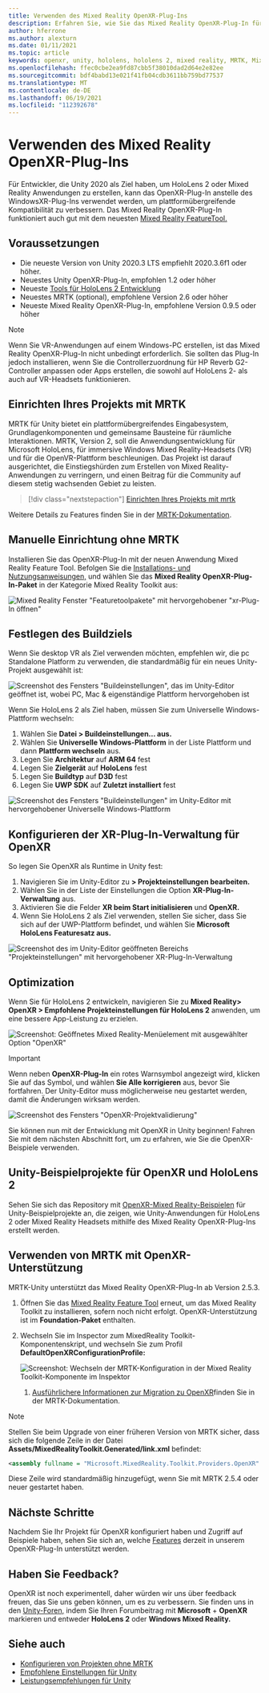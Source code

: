 ```yaml
---
title: Verwenden des Mixed Reality OpenXR-Plug-Ins
description: Erfahren Sie, wie Sie das Mixed Reality OpenXR-Plug-In für Unity-Projekte aktivieren.
author: hferrone
ms.author: alexturn
ms.date: 01/11/2021
ms.topic: article
keywords: openxr, unity, hololens, hololens 2, mixed reality, MRTK, Mixed Reality Toolkit, Augmented Reality, Virtual Reality, Mixed Reality Headsets, Learn, Tutorial, Erste Schritte
ms.openlocfilehash: ffec0cbe2ea9fd87cbb5f38010dad2d64e2e82ee
ms.sourcegitcommit: bdf4babd13e021f41fb04cdb3611bb759bd77537
ms.translationtype: MT
ms.contentlocale: de-DE
ms.lasthandoff: 06/19/2021
ms.locfileid: "112392678"
---
```

# <a name="using-the-mixed-reality-openxr-plugin"></a>Verwenden des Mixed Reality OpenXR-Plug-Ins

Für Entwickler, die Unity 2020 als Ziel haben, um HoloLens 2 oder Mixed Reality Anwendungen zu erstellen, kann das OpenXR-Plug-In anstelle des WindowsXR-Plug-Ins verwendet werden, um plattformübergreifende Kompatibilität zu verbessern.  Das Mixed Reality OpenXR-Plug-In funktioniert auch gut mit dem neuesten [Mixed Reality FeatureTool.](welcome-to-mr-feature-tool.md)

## <a name="prerequisites"></a>Voraussetzungen

* Die neueste Version von Unity 2020.3 LTS empfiehlt 2020.3.6f1 oder höher.
* Neuestes Unity OpenXR-Plug-In, empfohlen 1.2 oder höher
* Neueste [Tools für HoloLens 2 Entwicklung](/windows/mixed-reality/develop/install-the-tools?tabs=unity#installation-checklist)
* Neuestes MRTK (optional), empfohlene Version 2.6 oder höher
* Neueste Mixed Reality OpenXR-Plug-In, empfohlene Version 0.9.5 oder höher

> [!NOTE]
> Wenn Sie VR-Anwendungen auf einem Windows-PC erstellen, ist das Mixed Reality OpenXR-Plug-In nicht unbedingt erforderlich. Sie sollten das Plug-In jedoch installieren, wenn Sie die Controllerzuordnung für HP Reverb G2-Controller anpassen oder Apps erstellen, die sowohl auf HoloLens 2- als auch auf VR-Headsets funktionieren.

## <a name="setting-up-your-project-with-mrtk"></a>Einrichten Ihres Projekts mit MRTK

MRTK für Unity bietet ein plattformübergreifendes Eingabesystem, Grundlagenkomponenten und gemeinsame Bausteine für räumliche Interaktionen. MRTK, Version 2, soll die Anwendungsentwicklung für Microsoft HoloLens, für immersive Windows Mixed Reality-Headsets (VR) und für die OpenVR-Plattform beschleunigen. Das Projekt ist darauf ausgerichtet, die Einstiegshürden zum Erstellen von Mixed Reality-Anwendungen zu verringern, und einen Beitrag für die Community auf diesem stetig wachsenden Gebiet zu leisten.

> [!div class="nextstepaction"]
> [Einrichten Ihres Projekts mit mrtk](/windows/mixed-reality/develop/unity/tutorials/mr-learning-base-02?tabs=openxr)

Weitere Details zu Features finden Sie in der [MRTK-Dokumentation](/windows/mixed-reality/mrtk-unity).

## <a name="manual-setup-without-mrtk"></a>Manuelle Einrichtung ohne MRTK

Installieren Sie das OpenXR-Plug-In mit der neuen Anwendung Mixed Reality Feature Tool. Befolgen Sie die [Installations- und Nutzungsanweisungen,](welcome-to-mr-feature-tool.md) und wählen Sie das **Mixed Reality OpenXR-Plug-In-Paket** in der Kategorie Mixed Reality Toolkit aus:

![Mixed Reality Fenster "Featuretoolpakete" mit hervorgehobener "xr-Plug-In öffnen"](images/feature-tool-openxr.png)

## <a name="setting-your-build-target"></a>Festlegen des Buildziels

Wenn Sie desktop VR als Ziel verwenden möchten, empfehlen wir, die pc Standalone Platform zu verwenden, die standardmäßig für ein neues Unity-Projekt ausgewählt ist:

![Screenshot des Fensters "Buildeinstellungen", das im Unity-Editor geöffnet ist, wobei PC, Mac & eigenständige Plattform hervorgehoben ist](images/wmr-config-img-3.png)

Wenn Sie HoloLens 2 als Ziel haben, müssen Sie zum Universelle Windows-Plattform wechseln:

1. Wählen Sie **Datei > Buildeinstellungen... aus.**
2. Wählen Sie **Universelle Windows-Plattform** in der Liste Plattform und dann **Plattform wechseln** aus.
3. Legen Sie **Architektur** auf **ARM 64** fest
4. Legen Sie **Zielgerät** auf **HoloLens** fest
5. Legen Sie **Buildtyp** auf **D3D** fest
6. Legen Sie **UWP SDK** auf **Zuletzt installiert** fest

![Screenshot des Fensters "Buildeinstellungen" im Unity-Editor mit hervorgehobener Universelle Windows-Plattform](images/wmr-config-img-4.png)

## <a name="configuring-xr-plugin-management-for-openxr"></a>Konfigurieren der XR-Plug-In-Verwaltung für OpenXR

So legen Sie OpenXR als Runtime in Unity fest:

1. Navigieren Sie im Unity-Editor zu **> Projekteinstellungen bearbeiten.**
2. Wählen Sie in der Liste der Einstellungen die Option **XR-Plug-In-Verwaltung** aus.
3. Aktivieren Sie die Felder **XR beim Start initialisieren** und **OpenXR.**
4. Wenn Sie HoloLens 2 als Ziel verwenden, stellen Sie sicher, dass Sie sich auf der UWP-Plattform befindet, und wählen Sie **Microsoft HoloLens Featuresatz aus.**

![Screenshot des im Unity-Editor geöffneten Bereichs "Projekteinstellungen" mit hervorgehobener XR-Plug-In-Verwaltung](images/openxr-img-05.png)

## <a name="optimization"></a>Optimization

Wenn Sie für HoloLens 2 entwickeln, navigieren Sie zu **Mixed Reality> OpenXR > Empfohlene Projekteinstellungen für HoloLens 2** anwenden, um eine bessere App-Leistung zu erzielen.

![Screenshot: Geöffnetes Mixed Reality-Menüelement mit ausgewählter Option "OpenXR"](images/openxr-img-08.png)

> [!IMPORTANT]
> Wenn neben **OpenXR-Plug-In** ein rotes Warnsymbol angezeigt wird, klicken Sie auf das Symbol, und wählen **Sie Alle korrigieren** aus, bevor Sie fortfahren. Der Unity-Editor muss möglicherweise neu gestartet werden, damit die Änderungen wirksam werden.

![Screenshot des Fensters "OpenXR-Projektvalidierung"](images/openxr-img-06.png)

Sie können nun mit der Entwicklung mit OpenXR in Unity beginnen!  Fahren Sie mit dem nächsten Abschnitt fort, um zu erfahren, wie Sie die OpenXR-Beispiele verwenden.

## <a name="unity-sample-projects-for-openxr-and-hololens-2"></a>Unity-Beispielprojekte für OpenXR und HoloLens 2

Sehen Sie sich das Repository mit [OpenXR-Mixed Reality-Beispielen](https://github.com/microsoft/OpenXR-Unity-MixedReality-Samples) für Unity-Beispielprojekte an, die zeigen, wie Unity-Anwendungen für HoloLens 2 oder Mixed Reality Headsets mithilfe des Mixed Reality OpenXR-Plug-Ins erstellt werden.

## <a name="using-mrtk-with-openxr-support"></a>Verwenden von MRTK mit OpenXR-Unterstützung

MRTK-Unity unterstützt das Mixed Reality OpenXR-Plug-In ab Version 2.5.3.

1. Öffnen Sie das [Mixed Reality Feature Tool](welcome-to-mr-feature-tool.md) erneut, um das Mixed Reality Toolkit zu installieren, sofern noch nicht erfolgt. OpenXR-Unterstützung ist im **Foundation-Paket** enthalten.
2. Wechseln Sie im Inspector zum MixedReality Toolkit-Komponentenskript, und wechseln Sie zum Profil **DefaultOpenXRConfigurationProfile:**

    ![Screenshot: Wechseln der MRTK-Konfiguration in der Mixed Reality Toolkit-Komponente im Inspektor](images/openxr-img-11.png)

    1. [Ausführlichere Informationen zur Migration zu OpenXR](/windows/mixed-reality/mrtk-unity/configuration/getting-started-with-mrtk-and-xrsdk#configuring-mrtk-for-the-xr-sdk-pipeline)finden Sie in der MRTK-Dokumentation.

> [!NOTE]
> Stellen Sie beim Upgrade von einer früheren Version von MRTK sicher, dass sich die folgende Zeile in der Datei **Assets/MixedRealityToolkit.Generated/link.xml** befindet:
>
> ```xml
> <assembly fullname = "Microsoft.MixedReality.Toolkit.Providers.OpenXR" preserve="all"/>
> ```
>
> Diese Zeile wird standardmäßig hinzugefügt, wenn Sie mit MRTK 2.5.4 oder neuer gestartet haben.

## <a name="next-steps"></a>Nächste Schritte

Nachdem Sie Ihr Projekt für OpenXR konfiguriert haben und Zugriff auf Beispiele haben, sehen Sie sich an, welche [Features](openxr-supported-features.md) derzeit in unserem OpenXR-Plug-In unterstützt werden.

## <a name="have-feedback"></a>Haben Sie Feedback?

OpenXR ist noch experimentell, daher würden wir uns über feedback freuen, das Sie uns geben können, um es zu verbessern. Sie finden uns in den [Unity-Foren,](https://aka.ms/unityforums) indem Sie Ihren Forumbeitrag mit **Microsoft**  +  **OpenXR** markieren und entweder **HoloLens 2** oder **Windows Mixed Reality.**

## <a name="see-also"></a>Siehe auch

* [Konfigurieren von Projekten ohne MRTK](configure-unity-project.md)
* [Empfohlene Einstellungen für Unity](recommended-settings-for-unity.md)
* [Leistungsempfehlungen für Unity](performance-recommendations-for-unity.md#how-to-profile-with-unity)